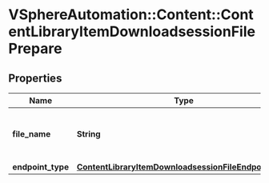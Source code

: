 # VSphereAutomation::Content::ContentLibraryItemDownloadsessionFilePrepare

## Properties
Name | Type | Description | Notes
------------ | ------------- | ------------- | -------------
**file_name** | **String** | Name of the file requested for download. | [optional] 
**endpoint_type** | [**ContentLibraryItemDownloadsessionFileEndpointType**](ContentLibraryItemDownloadsessionFileEndpointType.md) |  | [optional] 


